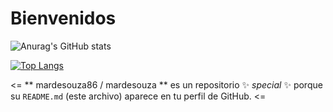 # Bienvenidos
![Anurag's GitHub stats](https://github-readme-stats.vercel.app/api?username=mardesouza86&show_icons=true&theme=radical)

[![Top Langs](https://github-readme-stats.vercel.app/api/top-langs/?username=mardesouza86&layout=compact)](https://github.com/mardesouza86/github-readme-stats)





 <=
** mardesouza86 / mardesouza ** es un repositorio ✨ _special_ ✨ porque su `README.md` (este archivo) aparece en tu perfil de GitHub.
<=
